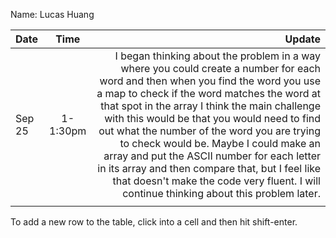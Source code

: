 Name: Lucas Huang

| Date   |   Time   |                                                                                                                                                                                                                                                                                                                                                                                                                                                                                                                                                                  Update |
|:-------|:--------:|------------------------------------------------------------------------------------------------------------------------------------------------------------------------------------------------------------------------------------------------------------------------------------------------------------------------------------------------------------------------------------------------------------------------------------------------------------------------------------------------------------------------------------------------------------------------:|
| Sep 25 | 1-1:30pm | I began thinking about the problem in a way where you could create a number for each word and then when you find the word you use a map to check if the word matches the word at that spot in the array I think the main challenge with this would be that you would need to find out what the number of the word you are trying to check would be. Maybe I could make an array and put the ASCII number for each letter in its array and then compare that, but I feel like that doesn't make the code very fluent. I will continue thinking about this problem later. |
|        |          |                                                                                                                                                                                                                                                                                                                                                                                                                                                                                                                                                                         |


To add a new row to the table, click into a cell and then hit shift-enter.